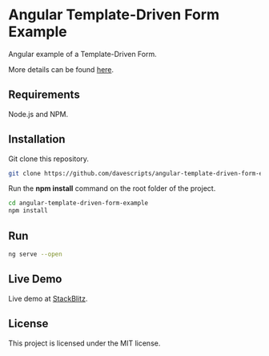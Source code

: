 # Angular Template-Driven Form Example

Angular example of a Template-Driven Form.

More details can be found [here](https://davescripts.com/angular-template-driven-form-example).

## Requirements

Node.js and NPM.

## Installation

Git clone this repository.

```sh
git clone https://github.com/davescripts/angular-template-driven-form-example.git
```

Run the **npm install** command on the root folder of the project.

```sh
cd angular-template-driven-form-example
npm install
```

## Run

```sh
ng serve --open
```

## Live Demo

Live demo at [StackBlitz](https://stackblitz.com/edit/davescripts-angular-template-driven-form-example).

## License
This project is licensed under the MIT license.
